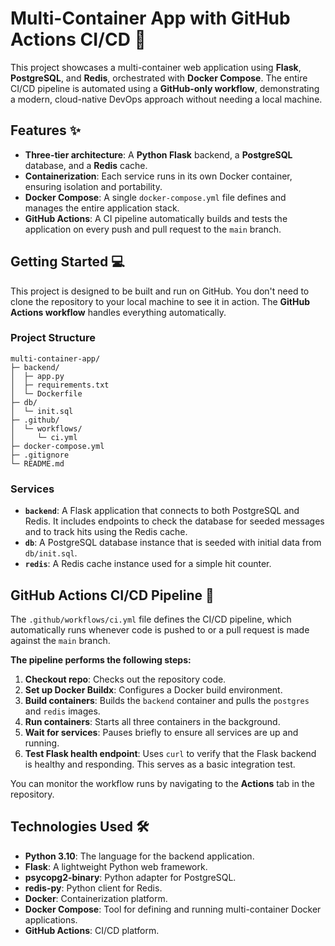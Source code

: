 # Multi-Container App with GitHub Actions CI/CD 🚀

This project showcases a multi-container web application using **Flask**, **PostgreSQL**, and **Redis**, orchestrated with **Docker Compose**. The entire CI/CD pipeline is automated using a **GitHub-only workflow**, demonstrating a modern, cloud-native DevOps approach without needing a local machine.

## Features ✨

  * **Three-tier architecture**: A **Python Flask** backend, a **PostgreSQL** database, and a **Redis** cache.
  * **Containerization**: Each service runs in its own Docker container, ensuring isolation and portability.
  * **Docker Compose**: A single `docker-compose.yml` file defines and manages the entire application stack.
  * **GitHub Actions**: A CI pipeline automatically builds and tests the application on every push and pull request to the `main` branch.

## Getting Started 💻

This project is designed to be built and run on GitHub. You don't need to clone the repository to your local machine to see it in action. The **GitHub Actions workflow** handles everything automatically.

### Project Structure

```
multi-container-app/
├─ backend/
│  ├─ app.py
│  ├─ requirements.txt
│  └─ Dockerfile
├─ db/
│  └─ init.sql
├─ .github/
│  └─ workflows/
│     └─ ci.yml
├─ docker-compose.yml
├─ .gitignore
└─ README.md
```

### Services

  * **`backend`**: A Flask application that connects to both PostgreSQL and Redis. It includes endpoints to check the database for seeded messages and to track hits using the Redis cache.
  * **`db`**: A PostgreSQL database instance that is seeded with initial data from `db/init.sql`.
  * **`redis`**: A Redis cache instance used for a simple hit counter.

## GitHub Actions CI/CD Pipeline 🚦

The `.github/workflows/ci.yml` file defines the CI/CD pipeline, which automatically runs whenever code is pushed to or a pull request is made against the `main` branch.

**The pipeline performs the following steps:**

1.  **Checkout repo**: Checks out the repository code.
2.  **Set up Docker Buildx**: Configures a Docker build environment.
3.  **Build containers**: Builds the `backend` container and pulls the `postgres` and `redis` images.
4.  **Run containers**: Starts all three containers in the background.
5.  **Wait for services**: Pauses briefly to ensure all services are up and running.
6.  **Test Flask health endpoint**: Uses `curl` to verify that the Flask backend is healthy and responding. This serves as a basic integration test.

You can monitor the workflow runs by navigating to the **Actions** tab in the repository.

## Technologies Used 🛠️

  * **Python 3.10**: The language for the backend application.
  * **Flask**: A lightweight Python web framework.
  * **psycopg2-binary**: Python adapter for PostgreSQL.
  * **redis-py**: Python client for Redis.
  * **Docker**: Containerization platform.
  * **Docker Compose**: Tool for defining and running multi-container Docker applications.
  * **GitHub Actions**: CI/CD platform.
